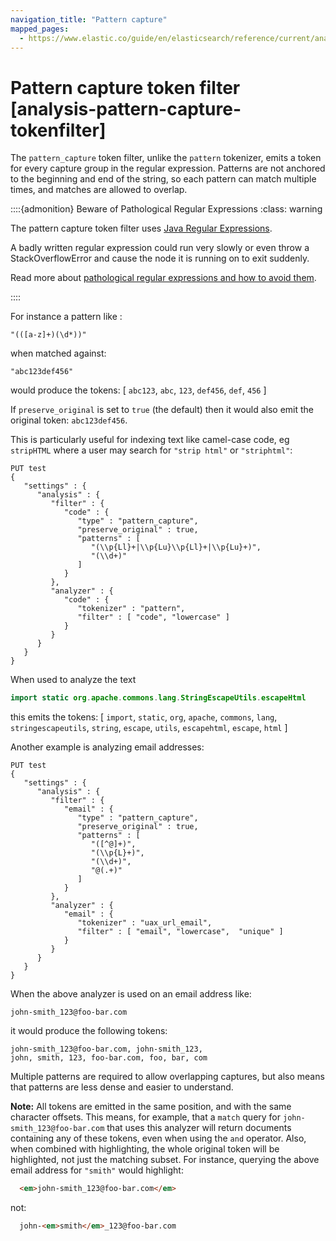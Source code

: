 ```yaml
---
navigation_title: "Pattern capture"
mapped_pages:
  - https://www.elastic.co/guide/en/elasticsearch/reference/current/analysis-pattern-capture-tokenfilter.html
---
```


# Pattern capture token filter [analysis-pattern-capture-tokenfilter]


The `pattern_capture` token filter, unlike the `pattern` tokenizer, emits a token for every capture group in the regular expression. Patterns are not anchored to the beginning and end of the string, so each pattern can match multiple times, and matches are allowed to overlap.

::::{admonition} Beware of Pathological Regular Expressions
:class: warning

The pattern capture token filter uses [Java Regular Expressions](https://docs.oracle.com/javase/8/docs/api/java/util/regex/Pattern.md).

A badly written regular expression could run very slowly or even throw a StackOverflowError and cause the node it is running on to exit suddenly.

Read more about [pathological regular expressions and how to avoid them](https://www.regular-expressions.info/catastrophic.md).

::::


For instance a pattern like :

```text
"(([a-z]+)(\d*))"
```

when matched against:

```text
"abc123def456"
```

would produce the tokens: [ `abc123`, `abc`, `123`, `def456`, `def`, `456` ]

If `preserve_original` is set to `true` (the default) then it would also emit the original token: `abc123def456`.

This is particularly useful for indexing text like camel-case code, eg `stripHTML` where a user may search for `"strip html"` or `"striphtml"`:

```console
PUT test
{
   "settings" : {
      "analysis" : {
         "filter" : {
            "code" : {
               "type" : "pattern_capture",
               "preserve_original" : true,
               "patterns" : [
                  "(\\p{Ll}+|\\p{Lu}\\p{Ll}+|\\p{Lu}+)",
                  "(\\d+)"
               ]
            }
         },
         "analyzer" : {
            "code" : {
               "tokenizer" : "pattern",
               "filter" : [ "code", "lowercase" ]
            }
         }
      }
   }
}
```

When used to analyze the text

```java
import static org.apache.commons.lang.StringEscapeUtils.escapeHtml
```

this emits the tokens: [ `import`, `static`, `org`, `apache`, `commons`, `lang`, `stringescapeutils`, `string`, `escape`, `utils`, `escapehtml`, `escape`, `html` ]

Another example is analyzing email addresses:

```console
PUT test
{
   "settings" : {
      "analysis" : {
         "filter" : {
            "email" : {
               "type" : "pattern_capture",
               "preserve_original" : true,
               "patterns" : [
                  "([^@]+)",
                  "(\\p{L}+)",
                  "(\\d+)",
                  "@(.+)"
               ]
            }
         },
         "analyzer" : {
            "email" : {
               "tokenizer" : "uax_url_email",
               "filter" : [ "email", "lowercase",  "unique" ]
            }
         }
      }
   }
}
```

When the above analyzer is used on an email address like:

```text
john-smith_123@foo-bar.com
```

it would produce the following tokens:

```
john-smith_123@foo-bar.com, john-smith_123,
john, smith, 123, foo-bar.com, foo, bar, com
```
Multiple patterns are required to allow overlapping captures, but also means that patterns are less dense and easier to understand.

**Note:** All tokens are emitted in the same position, and with the same character offsets. This means, for example, that a `match` query for `john-smith_123@foo-bar.com` that uses this analyzer will return documents containing any of these tokens, even when using the `and` operator. Also, when combined with highlighting, the whole original token will be highlighted, not just the matching subset. For instance, querying the above email address for `"smith"` would highlight:

```html
  <em>john-smith_123@foo-bar.com</em>
```

not:

```html
  john-<em>smith</em>_123@foo-bar.com
```

